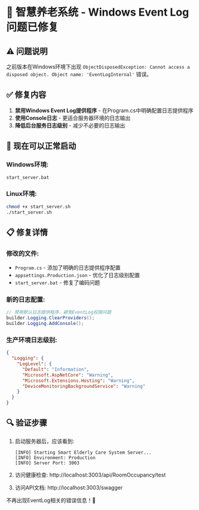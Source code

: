 # 🎉 智慧养老系统 - Windows Event Log 问题已修复

## ⚠️ 问题说明
之前版本在Windows环境下出现 `ObjectDisposedException: Cannot access a disposed object. Object name: 'EventLogInternal'` 错误。

## ✅ 修复内容
1. **禁用Windows Event Log提供程序** - 在Program.cs中明确配置日志提供程序
2. **使用Console日志** - 更适合服务器环境的日志输出
3. **降低后台服务日志级别** - 减少不必要的日志输出

## 🚀 现在可以正常启动

### Windows环境:
```cmd
start_server.bat
```

### Linux环境:
```bash
chmod +x start_server.sh
./start_server.sh
```

## 📋 修复详情

### 修改的文件:
- `Program.cs` - 添加了明确的日志提供程序配置
- `appsettings.Production.json` - 优化了日志级别配置
- `start_server.bat` - 修复了编码问题

### 新的日志配置:
```csharp
// 禁用默认日志提供程序，避免EventLog权限问题
builder.Logging.ClearProviders();
builder.Logging.AddConsole();
```

### 生产环境日志级别:
```json
{
  "Logging": {
    "LogLevel": {
      "Default": "Information",
      "Microsoft.AspNetCore": "Warning",
      "Microsoft.Extensions.Hosting": "Warning",
      "DeviceMonitoringBackgroundService": "Warning"
    }
  }
}
```

## 🔍 验证步骤

1. 启动服务器后，应该看到:
   ```
   [INFO] Starting Smart Elderly Care System Server...
   [INFO] Environment: Production
   [INFO] Server Port: 3003
   ```

2. 访问健康检查: http://localhost:3003/api/RoomOccupancy/test

3. 访问API文档: http://localhost:3003/swagger

不再出现EventLog相关的错误信息！🎯